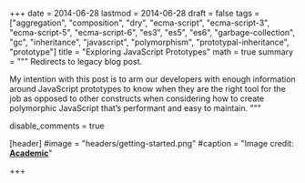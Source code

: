 +++
date = 2014-06-28
lastmod = 2014-06-28
draft = false
tags = ["aggregation", "composition", "dry", "ecma-script", "ecma-script-3", "ecma-script-5", "ecma-script-6", "es3", "es5", "es6", "garbage-collection", "gc", "inheritance", "javascript", "polymorphism", "prototypal-inheritance", "prototype"]
title = "Exploring JavaScript Prototypes"
math = true
summary = """
Redirects to legacy blog post.

My intention with this post is to arm our developers with enough information around JavaScript prototypes to know when they are the right tool for the job as opposed to other constructs when considering how to create polymorphic JavaScript that’s performant and easy to maintain.
"""

disable_comments = true

[header]
#image = "headers/getting-started.png"
#caption = "Image credit: [**Academic**](https://github.com/gcushen/hugo-academic/)"

+++

<html>
  <head>
    <title>Exploring JavaScript Prototypes</title>
    <link rel="canonical" href="https://binarymist.wordpress.com/2014/06/28/exploring-javascript-prototypes/"/>
    <meta http-equiv="content-type" content="text/html; charset=utf-8"/>
    <meta http-equiv="refresh" content="2; url=https://binarymist.wordpress.com/2014/06/28/exploring-javascript-prototypes/"/>
  </head>
</html>
